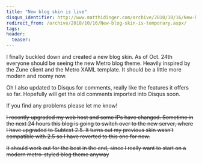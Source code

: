 ```yaml
---
title: "New blog skin is live"
disqus_identifier: http://www.matthidinger.com/archive/2010/10/16/New-blog-skin-is-temporary.aspx
redirect_from: /archive/2010/10/16/New-blog-skin-is-temporary.aspx/
tags: 
header:
  teaser: 
---
```

I finally buckled down and created a new blog skin. As of Oct. 24th everyone should be seeing the new Metro blog theme. Heavily inspired by the Zune client and the Metro XAML template. It should be a little more modern and roomy now.

Oh I also updated to Disqus for comments, really like the features it offers so far. Hopefully will get the old comments imported into Disqus soon.

If you find any problems please let me know!

~~I recently upgraded my web host and some IPs have changed. Sometime in the next 24 hours this blog is going to switch over to the new server, where I have upgraded to Subtext 2.5. It turns out my previous skin wasn’t compatible with 2.5 so I have reverted to this one for now.~~

~~It should work out for the best in the end, since I really want to start on a modern metro-styled blog theme anyway~~

